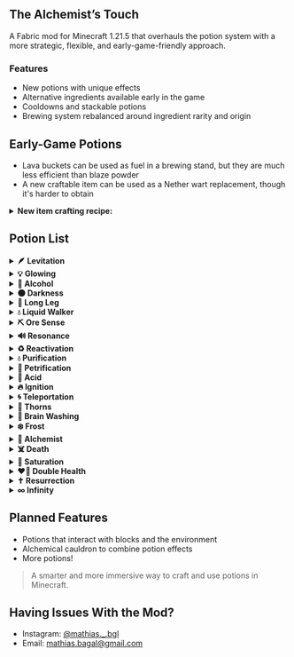 ## The Alchemist’s Touch

A Fabric mod for Minecraft 1.21.5 that overhauls the potion system with a more strategic, flexible, and early-game-friendly approach.

### Features

- New potions with unique effects  
- Alternative ingredients available early in the game  
- Cooldowns and stackable potions  
- Brewing system rebalanced around ingredient rarity and origin  

## Early-Game Potions

- Lava buckets can be used as fuel in a brewing stand, but they are much less efficient than blaze powder  
- A new craftable item can be used as a Nether wart replacement, though it's harder to obtain  

<details>
<summary><strong>New item crafting recipe:</strong></summary>
<!-- Add image or table here if needed -->
</details>

## Potion List

<details>
<summary><strong>🪶 Levitation</strong></summary>  
Makes the player float upward for a short duration. 
 <br>
<sub><strong>Base:</strong> Slow Falling Potion<br><strong>Ingredient:</strong> Feather</sub>  
  <br>
  <br>
</details>

<details>
<summary><strong>💡 Glowing</strong></summary>  
Applies the glowing effect. 
 <br>
<sub><strong>Base:</strong> Night Vision Potion<br><strong>Ingredient:</strong> Glow Berries</sub>  
  <br>
  <br>
</details>

<details>
<summary><strong>🍷 Alcohol</strong></summary>  
Applies nausea.
 <br>
<sub><strong>Base:</strong> Awkward Potion<br><strong>Ingredient:</strong> Sweet Berries</sub>  
  <br>
  <br>
</details>

<details>
<summary><strong>🌑 Darkness</strong></summary>  
Darkens the player’s vision, reducing visibility.  
  <br>
<sub><strong>Base:</strong> Awkward Potion<br><strong>Ingredient:</strong> Ink Sac</sub>  
  <br>
  <br>
</details>

<details>
<summary><strong>🦵 Long Leg</strong></summary>  
Increases step height, allowing the player to walk over blocks. 
  <br>
<sub><strong>Base:</strong> Awkward Potion<br><strong>Ingredient:</strong> Bamboo</sub>  
  <br>
  <br>
</details>

<details>
<summary><strong>💧 Liquid Walker</strong></summary>  
Lets the player walk over water and lava.  
  <br>
<sub><strong>Base:</strong> Awkward Potion<br><strong>Ingredient:</strong> Lily Pad</sub>  
  <br>
  <br>
</details>

<details>
<summary><strong>⛏️ Ore Sense</strong></summary>  
Highlights nearby ores using particle effects.  
  <br>
<sub><strong>Base:</strong> Night Vision Potion<br><strong>Ingredient:</strong> Iron Ore</sub>  
  <br>
  <br>
</details>

<details>
<summary><strong>🔊 Resonance</strong></summary>  
Applies the player’s active effects to nearby entities. 
  <br>
<sub><strong>Base:</strong> Awkward Potion<br><strong>Ingredient:</strong> Echo Shard</sub>  
  <br>
  <br>
</details>

<details>
<summary><strong>♻️ Reactivation</strong></summary>  
Extends the duration of all current effects when another potion is consumed.  
  <br>
<sub><strong>Base:</strong> Awkward Potion<br><strong>Ingredient:</strong> Clock</sub>  
  <br>
  <br>
</details>

<details>
<summary><strong>💧 Purification</strong></summary>  
Removes negative effects.  
  <br>
<sub><strong>Base:</strong> Awkward Potion<br><strong>Ingredient:</strong> Milk Bucket</sub>  
  <br>
  <br>
</details>

<details>
<summary><strong>🗿 Petrification</strong></summary>  
Freezes the player in place but grants invulnerability. 
  <br>
<sub><strong>Base:</strong> Turtle Master Potion<br><strong>Ingredient:</strong> Obsidian</sub>  
  <br>
  <br>
</details>

<details>
<summary><strong>🧪 Acid</strong></summary>  
Deals damage over time to blocks or entities.
  <br>
<sub><strong>Base:</strong> Awkward Potion<br><strong>Ingredient:</strong> Rotten Flesh</sub>  
  <br>
  <br>
</details>

<details>
<summary><strong>🔥 Ignition</strong></summary>  
Ignites the entity.  
  <br>
<sub><strong>Base:</strong> Fire Resistance Potion<br><strong>Ingredient:</strong> Fermented Spider Eye</sub>  
  <br>
  <br>
</details>

<details>
<summary><strong>🌀 Teleportation</strong></summary>  
Teleports the player randomly within a small radius.  
  <br>
<sub><strong>Base:</strong> Awkward Potion<br><strong>Ingredient:</strong> Ender Pearl</sub>  
  <br>
  <br>
</details>

<details>
<summary><strong>🌵 Thorns</strong></summary>  
Works like the Thorns enchantment.  
  <br>
<sub><strong>Base:</strong> Awkward Potion<br><strong>Ingredient:</strong> Cactus</sub>  
  <br>
  <br>
</details>

<details>
<summary><strong>🧠 Brain Washing</strong></summary>  
- On players: Confuses movement and inverts the camera view. 
  <br>
- On villagers: Lowers trade prices.  
  <br>
- On hostile mobs: Makes them attack each other.  
  <br>
<sub><strong>Base:</strong> Awkward Potion<br><strong>Ingredient:</strong> Amethyst Shard</sub>  
  <br>
  <br>
</details>

<details>
<summary><strong>❄️ Frost</strong></summary>  
Applies Slowness and disables jumping. 
  <br>
<sub><strong>Base:</strong> Awkward Potion<br><strong>Ingredient:</strong> Snowball</sub>  
  <br>
  <br>
</details>

<details>
<summary><strong>🧙 Alchemist</strong></summary>  
Allows coal in the offhand to be transmuted into gold.  
  <br>
<sub><strong>Base:</strong> Awkward Potion<br><strong>Ingredient:</strong> Copper Ingot</sub>  
  <br>
  <br>
</details>

<details>
<summary><strong>☠️ Death</strong></summary>  
Kills instantly.  
  <br>
⚠️ On bosses, it reduces their health to 50% of their max health if they're above that threshold.  
  <br>
<sub><strong>Base:</strong> Resurrection Potion<br><strong>Ingredient:</strong> Nether Wart</sub>  
  <br>
  <br>
</details>

<details>
<summary><strong>🍖 Saturation</strong></summary>  
Fills the hunger bar and prevents it from decreasing for a while.  
  <br>
<sub><strong>Base:</strong> Awkward Potion<br><strong>Ingredient:</strong> Beetroot</sub>  
  <br>
  <br>
</details>

<details>
<summary><strong>❤️‍🔥 Double Health</strong></summary>  
Doubles max health (similar to Absorption).  
  <br>
<sub><strong>Base:</strong> Strong Healing Potion<br><strong>Ingredient:</strong> Golden Apple</sub>  
  <br>
  <br>
</details>

<details>
<summary><strong>✝️ Resurrection</strong></summary>  
Acts like a Totem of Undying while active.
  <br>
<sub><strong>Base:</strong> Awkward Potion<br><strong>Ingredient:</strong> Totem of Undying</sub>  
  <br>
  <br>
</details>

<details>
<summary><strong>∞ Infinity</strong></summary>  
Makes all active effects infinite, but beware:  
Not all effects are supported, and the player takes 2 hearts of damage per effect converted.  
  <br>
<sub><strong>Base:</strong> Resurrection Potion<br><strong>Ingredient:</strong> Golden Apple</sub>  
  <br>
  <br>
</details>

## Planned Features

- Potions that interact with blocks and the environment  
- Alchemical cauldron to combine potion effects  
- More potions!  

> A smarter and more immersive way to craft and use potions in Minecraft.

## Having Issues With the Mod?

- Instagram: [@mathias._.bgl](https://www.instagram.com/mathias._.bgl)  
- Email: mathias.bagal@gmail.com
